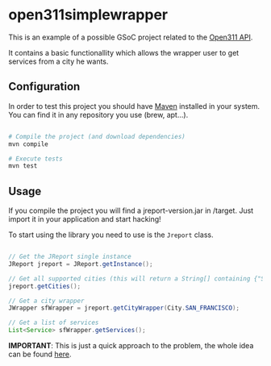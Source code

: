 open311simplewrapper
====================

This is an example of a possible GSoC project related to the [Open311 API](http://open311.org/).

It contains a basic functionallity which allows the wrapper user to get services from a city he wants.

Configuration
-------------

In order to test this project you should have [Maven](http://maven.apache.org/) installed in your system. You can find it in any repository you use (brew, apt...).


```bash

# Compile the project (and download dependencies)
mvn compile

# Execute tests
mvn test
```

Usage
--------------

If you compile the project you will find a jreport-version.jar in /target. Just import it in your application and start hacking!

To start using the library you need to use is the `Jreport` class.
```java

// Get the JReport single instance
JReport jreport = JReport.getInstance();

// Get all supported cities (this will return a String[] containing {"San Francisco, CA", "Chicago, IL, ..."})
jreport.getCities();

// Get a city wrapper
JWrapper sfWrapper = jreport.getCityWrapper(City.SAN_FRANCISCO);

// Get a list of services
List<Service> sfWrapper.getServices();
```

**IMPORTANT**: This is just a quick approach to the problem, the whole idea can be found [here](https://gist.github.com/SantiMunin/5484519). 